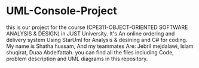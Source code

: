 # UML-Console-Project
this is our project for the course (CPE311-OBJECT-ORIENTED SOFTWARE ANALYSIS &amp; DESIGN) in JUST University. 
It's An online ordering and delivery system Using StarUml for Analysis &amp; desining and C# for coding. 
My name is Shatha hussam, And my teammates Are: Jebril mejdalawi, Islam shuqirat, Duaa Abdelfattah.
you can find all the files including Code, problem description and UML diagrams in this repository.
